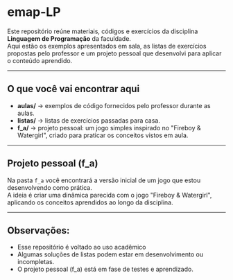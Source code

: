 # emap-LP

Este repositório reúne materiais, códigos e exercícios da disciplina **Linguagem de Programação** da faculdade.  
Aqui estão os exemplos apresentados em sala, as listas de exercícios propostas pelo professor e um projeto pessoal que desenvolvi para aplicar o conteúdo aprendido.

---

## O que você vai encontrar aqui

- **aulas/** → exemplos de código fornecidos pelo professor durante as aulas.  
- **listas/** → listas de exercícios passadas para casa.  
- **f_a/** → projeto pessoal: um jogo simples inspirado no "Fireboy & Watergirl", criado para praticar os conceitos vistos em aula.

---

## Projeto pessoal (f_a)

Na pasta `f_a` você encontrará a versão inicial de um jogo que estou desenvolvendo como prática.  
A ideia é criar uma dinâmica parecida com o jogo "Fireboy & Watergirl", aplicando os conceitos aprendidos ao longo da disciplina.

---

## Observações:

- Esse repositório é voltado ao uso acadêmico
- Algumas soluções de listas podem estar em desenvolvimento ou incompletas.
- O projeto pessoal (f_a) está em fase de testes e aprendizado.
